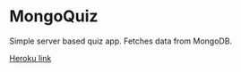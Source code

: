 # MongoQuiz

Simple server based quiz app. Fetches data from MongoDB. 

[Heroku link](https://mongoquiz.herokuapp.com)
